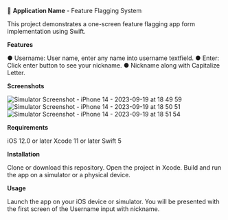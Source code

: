
📱 **Application Name** - Feature Flagging System 

This project demonstrates a one-screen feature flagging app form implementation using Swift.

**Features**
  
● Username: User name, enter any name into username textfield. 
● Enter: Click enter button to see your nickname.
● Nickname along with Capitalize Letter. 

 **Screenshots**
 
 ![Simulator Screenshot - iPhone 14 - 2023-09-19 at 18 49 59](https://github.com/kiran-coder123/Assignment-FeatureFlaggingSystem/assets/55736093/8ebd2b3a-c539-491d-874a-434221c30f8a)
![Simulator Screenshot - iPhone 14 - 2023-09-19 at 18 50 51](https://github.com/kiran-coder123/Assignment-FeatureFlaggingSystem/assets/55736093/449e9775-422e-4f69-8f8f-a1dd6c27a187)
![Simulator Screenshot - iPhone 14 - 2023-09-19 at 18 51 54](https://github.com/kiran-coder123/Assignment-FeatureFlaggingSystem/assets/55736093/0e1184a2-804b-4489-837c-21013a7f09ab)

**Requirements**

iOS 12.0 or later
Xcode 11 or later
Swift 5

**Installation**

Clone or download this repository.
Open the project in Xcode.
Build and run the app on a simulator or a physical device.

**Usage**

Launch the app on your iOS device or simulator.
You will be presented with the first screen of the Username input with nickname.
 
